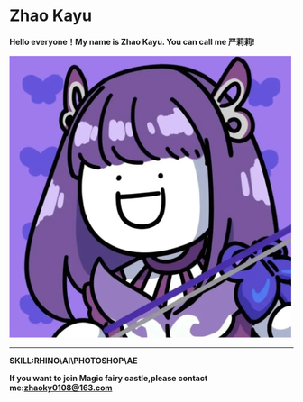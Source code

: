 # Zhao Kayu
**Hello everyone！My name is Zhao Kayu. You can call me 严莉莉!**
<div>
  <img src="https://github.com/erkoww/YSD_img/blob/main/img/ZKY.png?raw=true" width = "500"/>
</div>

***
**SKILL:RHINO\AI\PHOTOSHOP\AE**

**If you want to join Magic fairy castle,please contact me:zhaoky0108@163.com**
